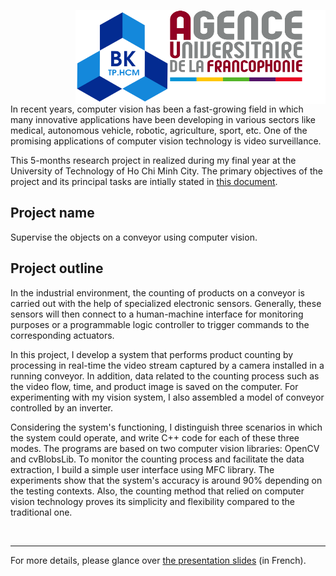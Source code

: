 <img align="right" width=250 height=150 src="https://github.com/TrungDuong-Nguyen/Conveyor-belt-surveillance-with-OpenCV/blob/main/Images/AUF-Logo.png"> <img align="right" width=150 height=150 src="https://github.com/TrungDuong-Nguyen/Conveyor-belt-surveillance-with-OpenCV/blob/main/Images/UTHCM-Logo.png"> 

<br>
<br>
<br>
<br>
<br>
<br>
<br>
<br>

In recent years, computer vision has been a fast-growing field in which many innovative applications have been developing in various sectors like medical, autonomous vehicle, robotic, agriculture, sport, etc. One of the promising applications of computer vision technology is video surveillance.

This 5-months research project in realized during my final year at the University of Technology of Ho Chi Minh City. The primary objectives of the project and its principal tasks are intially stated in [this document](/Project-Objectives-and-Principal-Tasks.md).  


## Project name
Supervise the objects on a conveyor using computer vision.

## Project outline
In the industrial environment, the counting of products on a conveyor is carried out with the help of specialized electronic sensors. Generally, these sensors will then connect to a human-machine interface for monitoring purposes or a programmable logic controller to trigger commands to the corresponding actuators. 

In this project, I develop a system that performs product counting by processing in real-time the video stream captured by a camera installed in a running conveyor. In addition, data related to the counting process such as the video flow, time, and product image is saved on the computer. For experimenting with my vision system, I also assembled a model of conveyor controlled by an inverter. 

Considering the system's functioning, I distinguish three scenarios in which the system could operate, and write C++ code for each of these three modes. The programs are based on two computer vision libraries: OpenCV and cvBlobsLib. To monitor the counting process and facilitate the data extraction, I build a simple user interface using MFC library. The experiments show that the system's accuracy is around 90% depending on the testing contexts. Also, the counting method that relied on computer vision technology proves its simplicity and flexibility compared to the traditional one.

<br>

***

For more details, please glance over [the presentation slides](/Presentation-slide/Presentation-slide.pdf) (in French). 